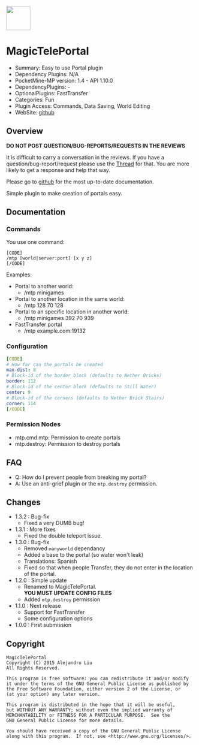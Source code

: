 <img src="https://raw.githubusercontent.com/alejandroliu/pocketmine-plugins/master/Media/portal-icon.jpg" style="width:64px;height:64px" width="64" height="64"/>

# MagicTelePortal

* Summary: Easy to use Portal plugin
* Dependency Plugins: N/A
* PocketMine-MP version: 1.4 - API 1.10.0
* DependencyPlugins: -
* OptionalPlugins: FastTransfer
* Categories: Fun
* Plugin Access: Commands, Data Saving, World Editing
* WebSite: [github](https://github.com/alejandroliu/pocketmine-plugins/tree/master/MagicTelePortal)

## Overview

**DO NOT POST QUESTION/BUG-REPORTS/REQUESTS IN THE REVIEWS**

It is difficult to carry a conversation in the reviews.  If you have a
question/bug-report/request please use the
[Thread](http://forums.pocketmine.net/threads/magicteleportal.8053/) for
that.  You are more likely to get a response and help that way.

Please go to
[github](https://github.com/alejandroliu/pocketmine-plugins/tree/master/MagicTelePortal)
for the most up-to-date documentation.

Simple plugin to make creation of portals easy.

Documentation
-------------

### Commands

You use one command:

    [CODE]
    /mtp [world|server:port] [x y z]
    [/CODE]

Examples:

* Portal to another world:
  * /mtp minigames
* Portal to another location in the same world:
  * /mtp 128 70 128
* Portal to an specific location in another world:
  * /mtp minigames 392 70 939
* FastTransfer portal
  * /mtp example.com:19132

### Configuration

```YAML
[CODE]
# How far can the portals be created
max-dist: 8
# Block-id of the border block (defaults to Nether Bricks)
border: 112
# Block-id of the center block (defaults to Still Water)
center: 9
# Block-id of the corners (defaults to Nether Brick Stairs)
corner: 114
[/CODE]
```

### Permission Nodes

* mtp.cmd.mtp: Permission to create portals
* mtp.destroy: Permission to destroy portals

## FAQ


* Q: How do I prevent people from breaking my portal?
* A: Use an anti-grief plugin or the `mtp.destroy` permission.

## Changes

* 1.3.2 : Bug-fix
  * Fixed a very DUMB bug!
* 1.3.1 : More fixes
  * Fixed the double teleport issue.
* 1.3.0 : Bug-fix
  * Removed `manyworld` dependancy
  * Added a base to the portal (so water won't leak)
  * Translations: Spanish
  * Fixed so that when people Transfer, they do not enter in the
    location of the portal.
* 1.2.0 : Simple update
  * Renamed to MagicTelePortal.  
    **YOU MUST UPDATE CONFIG FILES**
  * Added `mtp.destroy` permission
* 1.1.0 : Next release
  * Support for FastTransfer
  * Some configuration options
* 1.0.0 : First submission

## Copyright

    MagicTelePortal
    Copyright (C) 2015 Alejandro Liu
    All Rights Reserved.

    This program is free software: you can redistribute it and/or modify
    it under the terms of the GNU General Public License as published by
    the Free Software Foundation, either version 2 of the License, or
    (at your option) any later version.

    This program is distributed in the hope that it will be useful,
    but WITHOUT ANY WARRANTY; without even the implied warranty of
    MERCHANTABILITY or FITNESS FOR A PARTICULAR PURPOSE.  See the
    GNU General Public License for more details.

    You should have received a copy of the GNU General Public License
    along with this program.  If not, see <http://www.gnu.org/licenses/>.
